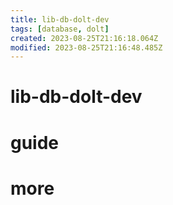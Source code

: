 ```yaml
---
title: lib-db-dolt-dev
tags: [database, dolt]
created: 2023-08-25T21:16:18.064Z
modified: 2023-08-25T21:16:48.485Z
---
```


# lib-db-dolt-dev

# guide

# more
